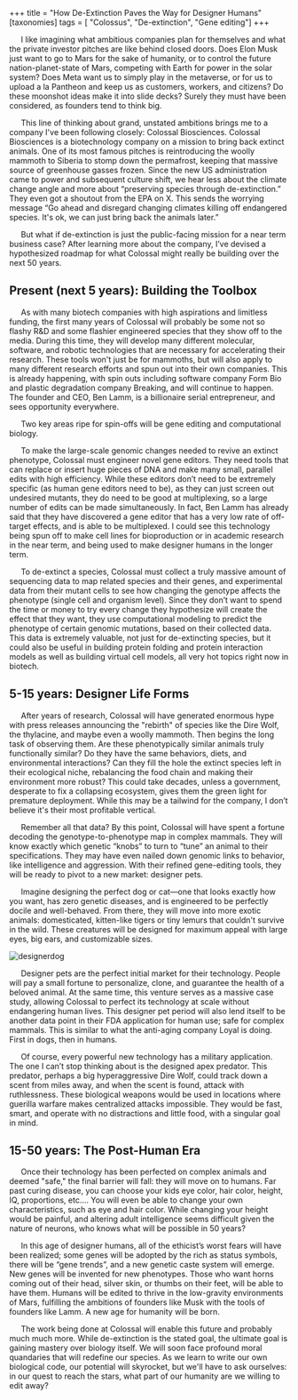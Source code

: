 +++
title = "How De-Extinction Paves the Way for Designer Humans"
[taxonomies]
tags = [ "Colossus", "De-extinction", "Gene editing"]
+++

<p style="text-indent:1.5em">
I like imagining what ambitious companies plan for themselves and what the private investor pitches are like behind closed doors. Does Elon Musk just want to go to Mars for the sake of humanity, or to control the future nation-planet-state of Mars, competing with Earth for power in the solar system? Does Meta want us to simply play in the metaverse, or for us to upload a la Pantheon and keep us as customers, workers, and citizens? Do these moonshot ideas make it into slide decks? Surely they must have been considered, as founders tend to think big.</p>

<p style="text-indent:1.5em">
This line of thinking about grand, unstated ambitions brings me to a company I've been following closely: Colossal Biosciences. Colossal Biosciences is a biotechnology company on a mission to bring back extinct animals. One of its most famous pitches is reintroducing the woolly mammoth to Siberia to stomp down the permafrost, keeping that massive source of greenhouse gasses frozen. Since the new US administration came to power and subsequent culture shift, we hear less about the climate change angle and more about “preserving species through de-extinction.” They even got a shoutout from the EPA on X. This sends the worrying message “Go ahead and disregard changing climates killing off endangered species. It's ok, we can just bring back the animals later.”
</p>
<p style="text-indent:1.5em">
But what if de-extinction is just the public-facing mission for a near term business case? After learning more about the company, I’ve devised a hypothesized roadmap for what Colossal might really be building over the next 50 years.</p>

## Present (next 5 years): Building the Toolbox
<p style="text-indent:1.5em">
As with many biotech companies with high aspirations and limitless funding, the first many years of Colossal will probably be some not so flashy R&D and some flashier engineered species that they show off to the media. During this time, they will develop many different molecular, software, and robotic technologies that are necessary for accelerating their research. These tools won't just be for mammoths, but will also apply to many different research efforts and spun out into their own companies. This is already happening, with spin outs including software company Form Bio and plastic degradation company Breaking, and will continue to happen. The founder and CEO, Ben Lamm, is a billionaire serial entrepreneur, and sees opportunity everywhere.</p>

<p style="text-indent:1.5em">
Two key areas ripe for spin-offs will be gene editing and computational biology.</p>

<p style="text-indent:1.5em">
To make the large-scale genomic changes needed to revive an extinct phenotype, Colossal must engineer novel gene editors. They need tools that can replace or insert huge pieces of DNA and make many small, parallel edits with high efficiency. While these editors don’t need to be extremely specific (as human gene editors need to be), as they can just screen out undesired mutants, they do need to be good at multiplexing, so a large number of edits can be made simultaneously. In fact, Ben Lamm has already said that they have discovered a gene editor that has a very low rate of off-target effects, and is able to be multiplexed. I could see this technology being spun off to make cell lines for bioproduction or in academic research in the near term, and being used to make designer humans in the longer term.</p>
<p style="text-indent:1.5em">
To de-extinct a species, Colossal must collect a truly massive amount of sequencing data to map related species and their genes, and experimental data from their mutant cells to see how changing the genotype affects the phenotype (single cell and organism level). Since they don’t want to spend the time or money to try every change they hypothesize will create the effect that they want, they use computational modeling to predict the phenotype of certain genomic mutations, based on their collected data. This data is extremely valuable, not just for de-extincting species, but it could also be useful in building protein folding and protein interaction models as well as building virtual cell models, all very hot topics right now in biotech.</p>

## 5-15 years: Designer Life Forms
<p style="text-indent:1.5em">
After years of research, Colossal will have generated enormous hype with press releases announcing the "rebirth" of species like the Dire Wolf, the thylacine, and maybe even a woolly mammoth. Then begins the long task of observing them. Are these phenotypically similar animals truly functionally similar? Do they have the same behaviors, diets, and environmental interactions? Can they fill the hole the extinct species left in their ecological niche, rebalancing the food chain and making their environment more robust? This could take decades, unless a government, desperate to fix a collapsing ecosystem, gives them the green light for premature deployment. While this may be a tailwind for the company, I don’t believe it's their most profitable vertical.</p>
<p style="text-indent:1.5em">
Remember all that data? By this point, Colossal will have spent a fortune decoding the genotype-to-phenotype map in complex mammals. They will know exactly which genetic “knobs” to turn to “tune” an animal to their specifications. They may have even nailed down genomic links to behavior, like intelligence and aggression. With their refined gene-editing tools, they will be ready to pivot to a new market: designer pets.</p>
<p style="text-indent:1.5em">
Imagine designing the perfect dog or cat—one that looks exactly how you want, has zero genetic diseases, and is engineered to be perfectly docile and well-behaved. From there, they will move into more exotic animals: domesticated, kitten-like tigers or tiny lemurs that couldn't survive in the wild. These creatures will be designed for maximum appeal with large eyes, big ears, and customizable sizes.</p>
<img src="/img/colossaldog.png" alt="designerdog">
<p style="text-indent:1.5em">
Designer pets are the perfect initial market for their technology. People will pay a small fortune to personalize, clone, and guarantee the health of a beloved animal. At the same time, this venture serves as a massive case study, allowing Colossal to perfect its technology at scale without endangering human lives. This designer pet period will also lend itself to be another data point in their FDA application for human use; safe for complex mammals. This is similar to what the anti-aging company Loyal is doing. First in dogs, then in humans.</p>
<p style="text-indent:1.5em">
Of course, every powerful new technology has a military application. The one I can’t stop thinking about is the designed apex predator. This predator, perhaps a big hyperaggressive Dire Wolf, could track down a scent from miles away, and when the scent is found, attack with ruthlessness. These biological weapons would be used in locations where guerilla warfare makes centralized attacks impossible. They would be fast, smart, and operate with no distractions and little food, with a singular goal in mind. </p>

## 15-50 years: The Post-Human Era
<p style="text-indent:1.5em">
Once their technology has been perfected on complex animals and deemed "safe," the final barrier will fall: they will move on to humans. Far past curing disease, you can choose your kids eye color, hair color, height, IQ, proportions, etc…. You will even be able to change your own characteristics, such as eye and hair color. While changing your height would be painful, and altering adult intelligence seems difficult given the nature of neurons, who knows what will be possible in 50 years?</p>
<p style="text-indent:1.5em">
In this age of designer humans, all of the ethicist’s worst fears will have been realized; some genes will be adopted by the rich as status symbols, there will be “gene trends”, and a new genetic caste system will emerge. New genes will be invented for new phenotypes. Those who want horns coming out of their head, silver skin, or thumbs on their feet, will be able to have them. Humans will be edited to thrive in the low-gravity environments of Mars, fulfilling the ambitions of founders like Musk with the tools of founders like Lamm. A new age for humanity will be born.</p>

<p style="text-indent:1.5em">
The work being done at Colossal will enable this future and probably much much more. While de-extinction is the stated goal, the ultimate goal is gaining mastery over biology itself. We will soon face profound moral quandaries that will redefine our species. As we learn to write our own biological code, our potential will skyrocket, but we'll have to ask ourselves: in our quest to reach the stars, what part of our humanity are we willing to edit away?
</p>
